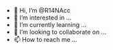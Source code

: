 - 👋 Hi, I’m @R14NAcc
- 👀 I’m interested in ...
- 🌱 I’m currently learning ...
- 💞️ I’m looking to collaborate on ...
- 📫 How to reach me ...

<!---
R14NAcc/R14NAcc is a ✨ special ✨ repository because its `README.md` (this file) appears on your GitHub profile.
You can click the Preview link to take a look at your changes.
--->
